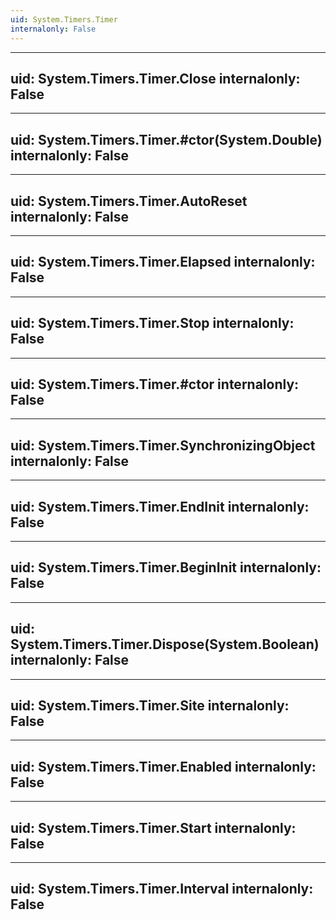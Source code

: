 ```yaml
---
uid: System.Timers.Timer
internalonly: False
---
```


---
uid: System.Timers.Timer.Close
internalonly: False
---

---
uid: System.Timers.Timer.#ctor(System.Double)
internalonly: False
---

---
uid: System.Timers.Timer.AutoReset
internalonly: False
---

---
uid: System.Timers.Timer.Elapsed
internalonly: False
---

---
uid: System.Timers.Timer.Stop
internalonly: False
---

---
uid: System.Timers.Timer.#ctor
internalonly: False
---

---
uid: System.Timers.Timer.SynchronizingObject
internalonly: False
---

---
uid: System.Timers.Timer.EndInit
internalonly: False
---

---
uid: System.Timers.Timer.BeginInit
internalonly: False
---

---
uid: System.Timers.Timer.Dispose(System.Boolean)
internalonly: False
---

---
uid: System.Timers.Timer.Site
internalonly: False
---

---
uid: System.Timers.Timer.Enabled
internalonly: False
---

---
uid: System.Timers.Timer.Start
internalonly: False
---

---
uid: System.Timers.Timer.Interval
internalonly: False
---
